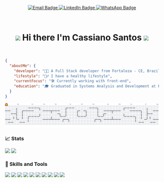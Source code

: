 <div id="header" align="center">
  <div id="badges">
    <a href="mailto:cassianosantosneto@gmail.com">
      <img src="https://img.shields.io/badge/Email-flat?logo=GMail&style=for-the-badge&logoColor=a277ff&labelColor=15141b&color=000&logoWidth=30" alt="Email Badge"/>
    </a>
    <a href="https://www.linkedin.com/in/cassiano-santos-14423921b/">
      <img src="https://img.shields.io/badge/LinkedIn-flat?logo=LinkedIn&style=for-the-badge&logoColor=a277ff&labelColor=15141b&color=000&logoWidth=30" alt="LinkedIn Badge"/>
    </a>
    <a href="https://wa.me/5585996918609?text=Olá%20Cassiano,%20vim%20através%20do%20github!">
      <img src="https://img.shields.io/badge/WhatsApp-25D366?logo=WhatsApp&style=for-the-badge&logoColor=a277ff&labelColor=15141b&color=000&logoWidth=30" alt="WhatsApp Badge"/>
    </a>
  </div>
  <br/>
  <img src="https://komarev.com/ghpvc/?username=CassianoSantosTech&color=a277ff&style=flat-square" alt=""/>
  <br/>
  <h1>
    <img src="https://media.giphy.com/media/hvRJCLFzcasrR4ia7z/giphy.gif" width="30px"/>
    Hi there I'm Cassiano Santos
    <img src="https://media.giphy.com/media/hvRJCLFzcasrR4ia7z/giphy.gif" width="30px"/>
  </h1>
 <br/>
</div>

```json
{
  "aboutMe": {
    "developer": "👨‍💻 A Full Stack developer from Fortaleza - CE, Brazil",
    "lifestyle": "🏋️‍♂️ I have a healthy lifestyle",
    "currentFocus": "🛠️ Currently working with front-end",
    "education": "🎓 Graduated in Systems Analysis and Development at FIAP"
  }
}
```

<picture>
  <source media="(prefers-color-scheme: dark)" srcset="https://raw.githubusercontent.com/CassianoSantosTech/CassianoSantosTech/output/pacman-contribution-graph-dark.svg">
  <source media="(prefers-color-scheme: light)" srcset="https://raw.githubusercontent.com/CassianoSantosTech/CassianoSantosTech/output/pacman-contribution-graph.svg">
  <img alt="pacman contribution graph" src="https://raw.githubusercontent.com/CassianoSantosTech/CassianoSantosTech/output/pacman-contribution-graph.svg">
</picture>

###

### 📈 Stats
<p align='center'>
  <div>
    <img src="https://github-readme-stats.vercel.app/api?username=CassianoSantosTech&count_private=true&hide=contribs&show_icons=true&bg_color=15141b&title_color=a277ff&text_color=edecee&icon_color=ffca85&border_color=61ffca&hide_border=false" />
    <img src="https://github-readme-stats.vercel.app/api/top-langs/?username=CassianoSantosTech&count_private=true&bg_color=15141b&title_color=a277ff&text_color=edecee&icon_color=ffca85&border_color=61ffca&hide_border=false&layout=compact" />
  </div>
</p>

### 🚀 Skills and Tools
<div style="display: inline_block">
  <img src="https://img.shields.io/badge/JavaScript-flat?logo=JavaScript&style=for-the-badge&logoColor=a277ff&labelColor=000&color=15141b&logoWidth=30" />
  <img src="https://img.shields.io/badge/TypeScript-flat?logo=TypeScript&style=for-the-badge&logoColor=a277ff&labelColor=000&color=15141b&logoWidth=30" />
  <img src="https://img.shields.io/badge/React-flat?logo=React&style=for-the-badge&logoColor=a277ff&labelColor=000&color=15141b&logoWidth=30" />
  <img src="https://img.shields.io/badge/Angular-flat?logo=Angular&style=for-the-badge&logoColor=a277ff&labelColor=000&color=15141b&logoWidth=30" />
  <img src="https://img.shields.io/badge/Node.js-flat?logo=Node.js&style=for-the-badge&logoColor=a277ff&labelColor=000&color=15141b&logoWidth=30" />
  <img src="https://img.shields.io/badge/Python-flat?logo=Python&style=for-the-badge&logoColor=a277ff&labelColor=000&color=15141b&logoWidth=30" />
  <img src="https://img.shields.io/badge/PostgreSQL-flat?logo=PostgreSQL&style=for-the-badge&logoColor=a277ff&labelColor=000&color=15141b&logoWidth=30" />
  <img src="https://img.shields.io/badge/MongoDB-flat?logo=MongoDB&style=for-the-badge&logoColor=a277ff&labelColor=000&color=15141b&logoWidth=30" />
  <img src="https://img.shields.io/badge/Kotlin-flat?logo=Kotlin&style=for-the-badge&logoColor=a277ff&labelColor=000&color=15141b&logoWidth=30" />
  <img src="https://img.shields.io/badge/Java-flat?logo=java&style=for-the-badge&logoColor=a277ff&labelColor=000&color=15141b&logoWidth=30" />
</div>
